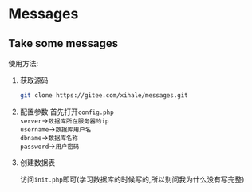 # Messages
## Take some messages

使用方法: 

1. 获取源码

   ```bash
   git clone https://gitee.com/xihale/messages.git
   ```
   
2. 配置参数
   首先打开`config.php`  
   `server`->`数据库所在服务器的ip`  
   `username`->`数据库用户名`  
   `dbname`->`数据库名称`  
   `password`->`用户密码` 

3. 创建数据表

   访问`init.php`即可(学习数据库的时候写的,所以别问我为什么没有写完整)

